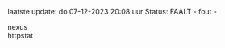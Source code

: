 laatste update: 
do 07-12-2023 20:08   uur 
Status: FAALT - fout - 
<div class="service R">nexus</div><div class="service G">httpstat</div>